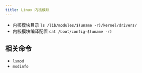 ```yaml
---
title: Linux 内核模块
---
```



- 内核模块目录 `ls /lib/modules/$(uname -r)/kernel/drivers/`
- 内核模块编译配置 `cat /boot/config-$(uname -r)`

## 相关命令

- `lsmod`
- `modinfo`
